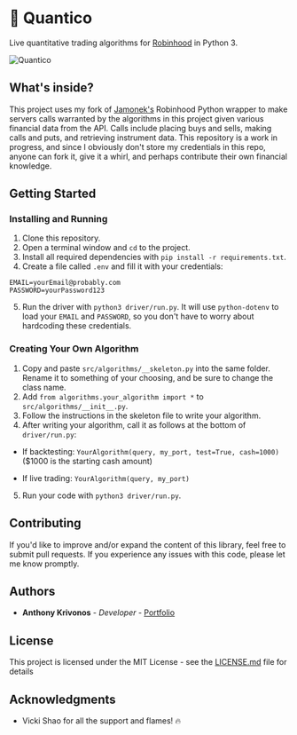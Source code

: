# 🌿 Quantico

Live quantitative trading algorithms for [Robinhood](https://robinhood.com/) in Python 3.

![Quantico](https://i.imgur.com/JABBu3m.jpg)

## What's inside?

This project uses my fork of [Jamonek's](https://github.com/Jamonek/Robinhood) Robinhood Python wrapper to make servers calls warranted by the algorithms in this project given various financial data from the API. Calls include placing buys and sells, making calls and puts, and retrieving instrument data. This repository is a work in progress, and since I obviously don't store my credentials in this repo, anyone can fork it, give it a whirl, and perhaps contribute their own financial knowledge.

## Getting Started

### Installing and Running

1. Clone this repository.
2. Open a terminal window and `cd` to the project.
3. Install all required dependencies with `pip install -r requirements.txt`.
4. Create a file called `.env` and fill it with your credentials:

```
EMAIL=yourEmail@probably.com
PASSWORD=yourPassword123
```

5. Run the driver with `python3 driver/run.py`. It will use `python-dotenv` to load your `EMAIL` and `PASSWORD`, so you don't have to worry about hardcoding these credentials.

### Creating Your Own Algorithm

1. Copy and paste `src/algorithms/__skeleton.py` into the same folder. Rename it to something of your choosing, and be sure to change the class name.
2. Add `from algorithms.your_algorithm import *` to `src/algorithms/__init__.py`.
3. Follow the instructions in the skeleton file to write your algorithm.
4. After writing your algorithm, call it as follows at the bottom of `driver/run.py`:


- If backtesting: `YourAlgorithm(query, my_port, test=True, cash=1000)` ($1000 is the starting cash amount)

- If live trading: `YourAlgorithm(query, my_port)`


5. Run your code with `python3 driver/run.py`.


## Contributing

If you'd like to improve and/or expand the content of this library, feel free to submit pull requests. If you experience any issues with this code, please let me know promptly.

## Authors

* **Anthony Krivonos** - *Developer* - [Portfolio](https://anthonykrivonos.com)

## License

This project is licensed under the MIT License - see the [LICENSE.md](LICENSE.md) file for details

## Acknowledgments

* Vicki Shao for all the support and flames! 🔥

